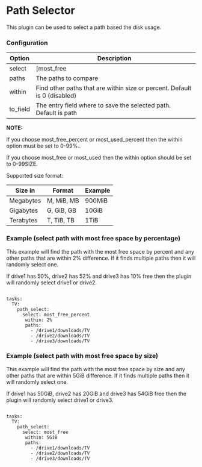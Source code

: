 # Path Selector

This plugin can be used to select a path based the disk usage.

### Configuration


| **Option** | **Description** |
| --- | --- |
| select | [most_free | most_free_percent | most_used | most_used_percent] |
| paths | The paths to compare |
| within | Find other paths that are within size or percent. Default is 0 (disabled) |
| to_field | The entry field where to save the selected path. Default is path |

**NOTE:**

If you choose most_free_percent or most_used_percent then the within option must be set to 0-99%..

If you choose most_free or most_used then the within option should be set to 0-99SIZE.

Supported size format:


| Size in  |  Format  |  Example  |
| --- | --- | --- |
| Megabytes |  M, MiB, MB |  900MiB  |
| Gigabytes |  G, GiB, GB |  10GiB  |
| Terabytes |  T, TiB, TB |  1TiB  |

### Example (select path with most free space by percentage)

This example will find the path with the most free space by percent and any other paths that are within 2% difference. If it finds multiple paths then it will randomly select one.

If drive1 has 50%, drive2 has 52% and drive3 has 10% free then the plugin will randomly select drive1 or drive2.

```

tasks:
  TV:
    path_select:
      select: most_free_percent
       within: 2%
       paths:
         - /drive1/downloads/TV
         - /drive2/downloads/TV
         - /drive3/downloads/TV
```

### Example (select path with most free space by size)

This example will find the path with the most free space by size and any other paths that are within 5GiB difference. If it finds multiple paths then it will randomly select one.

If drive1 has 50GiB, drive2 has 20GiB and drive3 has 54GiB free then the plugin will randomly select drive1 or drive3.

```

tasks:
  TV:
    path_select:
      select: most_free
       within: 5GiB
       paths:
         - /drive1/downloads/TV
         - /drive2/downloads/TV
         - /drive3/downloads/TV
```